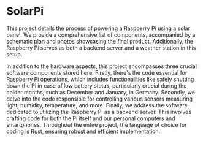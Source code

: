 # SolarPi

This project details the process of powering a Raspberry Pi using a solar panel. We provide a comprehensive list of components, accompanied by a schematic plan and photos showcasing the final product. Additionally, the Raspberry Pi serves as both a backend server and a weather station in this setup.

In addition to the hardware aspects, this project encompasses three crucial software components stored here. Firstly, there's the code essential for Raspberry Pi operations, which includes functionalities like safely shutting down the Pi in case of low battery status, particularly crucial during the colder months, such as December and January, in Germany. Secondly, we delve into the code responsible for controlling various sensors measuring light, humidity, temperature, and more. Finally, we address the software dedicated to utilizing the Raspberry Pi as a backend server. This involves crafting code for both the Pi itself and our personal computers and smartphones. Throughout the entire project, the language of choice for coding is Rust, ensuring robust and efficient implementation.
